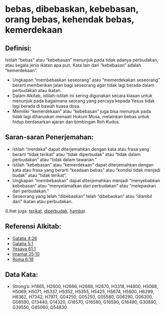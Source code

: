 # bebas, dibebaskan, kebebasan, orang bebas, kehendak bebas, kemerdekaan

## Definisi:

Istilah “bebas” atau “kebebasan” menunjuk pada tidak adanya perbudakan, atau segala jenis ikatan apa pun. Kata lain dari “kebebasan” adalah “kemerdekaan”.

* Ungkapan “membebaskan seseorang” atau “memerdekakan seseorang” berarti memberikan jalan bagi seseorang agar tidak lagi berada dalam perbudakan atau ikatan.
* Dalam Alkitab, istilah-istilah ini sering digunakan secara kiasan untuk menunjuk pada bagaimana seorang yang percaya kepada Yesus tidak lagi berada di bawah kuasa dosa.
* Memiliki “kemerdekaan” atau “kebebasan” juga bisa menunjuk pada tidak lagi diharuskan menaati Hukum Musa, melainkan bebas untuk hidup berdasarkan ajaran dan bimbingan Roh Kudus.

## Saran-saran Penerjemahan:

* Istilah “merdeka” dapat diterjemahkan dengan kata atau frasa yang berarti “tidak terikat” atau “tidak diperbudak” atau “tidak dalam perbudakan” atau “tidak dalam tawanan.”
* Istilah “kebebasan” atau “kemerdekaan” dapat diterjemahkan dengan kata atau frasa yang berarti “keadaan bebas” atau “kondisi tidak menjadi budak” atau “tidak terikat”.
* Ungkapan “membebaskan” dapat diterjemahkan menjadi “menyebabkan kebebasan” atau “menyelamatkan dari perbudakan” atau “melepaskan dari perbudakan.”
* Seseorang yang telah “dibebaskan” telah “dibebaskan” atau “diambil dari” ikatan atau perbudakan.

(Lihat juga: [terikat](../kt/bond.md), [diperbudak](../other/enslave.md), [hamba](../other/servant.md))

## Referensi Alkitab:

* [Galatia 4:26](rc://en/tn/help/gal/04/26)
* [Galatia 5:1](rc://en/tn/help/gal/05/01)
* [Yesaya 61:1](rc://en/tn/help/isa/61/1)
* [Imamat 25:10](rc://en/tn/help/lev/25/10)
* [Roma 6:18](rc://en/tn/help/rom/06/18)

## Data Kata:

* Strong’s: H1865, H2600, H2666, H2668, H2670, H3318, H4800, H5068, H5069, H5071, H5337, H5352, H5355, H5425, H5674, H5800, H6299, H6362, H7342, H7971, G04250, G05250, G05580, G06290, G06300, G08590, G13440, G14320, G16570, G16580, G16590, G18490, G30890, G39550, G45060, G54830
